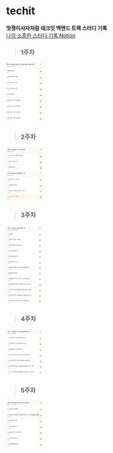 # techit
**멋쟁이사자처럼 테크잇 백엔드 트랙 스터디 기록**  
[나의 소중한 스터디 기록 Notion](https://swyg.link/9QTMr)
   
>### 1주차
<img src="./readme_img/1주차.png" width="100"/>

>### 2주차
<img src="./readme_img/2주차.png" width="100"/>

>### 3주차
<img src="./readme_img/3주차.png" width="100"/>

>### 4주차
<img src="./readme_img/4주차.png" width="100"/>

>### 5주차
<img src="./readme_img/5주차.png" width="100"/>
